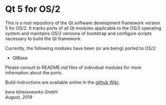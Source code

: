 # Qt 5 for OS/2

This is a root repository of the Qt software development framework version 5 for OS/2. It tracks ports of all Qt modules applicable to the OS/2 operating system and maintains OS/2 versions of bootstrap and configure scripts necessary to build the Qt framework.

Currently, the following modules have been (or are being) ported to OS/2:

* QtBase

Please consult to README.md files of individual modules for more information about the ports.

Build instructions are available online in the [github Wiki](https://github.com/bitwiseworks/qt5-os2/wiki/Developers#building-qt).

*bww bitwiseworks GmbH\
August, 2019*
